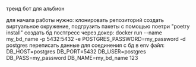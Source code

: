 треид бот для альбион

для начала работы нужно:
    клонировать репозиторий
    создать виртуальное окружение,
    подгрузить пакеты с помощью поетри "poetry install"
    создать бд постгресс через докер:
        docker run --name my_bd_name -p 5432:5432 -e  POSTGRES_PASSWORD=my_password -d postgres
    переписать данные для соединения с бд в env файл:
        DB_HOST=postgres
        DB_PORT=5432
        DB_USER=postgres
        DB_PASS=my_password
        DB_NAME=my_bd_name
123

